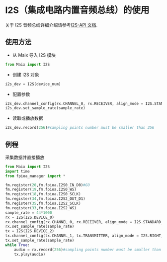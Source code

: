 I2S（集成电路内置音频总线）的使用
=====

关于 I2S 音频总线详细介绍请参考[I2S-API 文档](./../../api_reference/Maix/i2s.md).

## 使用方法

* 从 Maix 导入 I2S 模块

```python
from Maix import I2S
```

* 创建 I2S 对象

```python
i2s_dev = I2S(device_num)
```

* 配置参数

```python
i2s_dev.channel_config(rx.CHANNEL_0, rx.RECEIVER, align_mode = I2S.STANDARD_MODE)
i2s_dev.set_sample_rate(sample_rate)
```

* 读取或播放数据

```python
i2s_dev.record(256)#sampling points number must be smaller than 256
```

## 例程

采集数据并直接播放

```python
from Maix import I2S
import time
from fpioa_manager import *

fm.register(20,fm.fpioa.I2S0_IN_D0)#GO
fm.register(19,fm.fpioa.I2S0_WS)
fm.register(18,fm.fpioa.I2S0_SCLK)
fm.register(34,fm.fpioa.I2S2_OUT_D1)
fm.register(35,fm.fpioa.I2S2_SCLK)
fm.register(33,fm.fpioa.I2S2_WS)
sample_rate = 44*1000
rx = I2S(I2S.DEVICE_0)
rx.channel_config(rx.CHANNEL_0, rx.RECEIVER, align_mode = I2S.STANDARD_MODE)
rx.set_sample_rate(sample_rate)
tx = I2S(I2S.DEVICE_2)
tx.channel_config(tx.CHANNEL_1, tx.TRANSMITTER, align_mode = I2S.RIGHT_JUSTIFYING_MODE)
tx.set_sample_rate(sample_rate)
while True:
    audio = rx.record(256)#sampling points number must be smaller than 256
    tx.play(audio)
```
